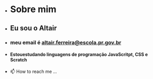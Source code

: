 -  #  Sobre  mim
- ## Eu sou o Altair
- ### meu email é [altair.ferreira@escola.pr.gov.br](altair.ferreira@escola.pr.gov.br)
- #### Estouestudando linguagens de programação JavaScritpt, CSS e Scratch
- 📫 How to reach me ...

<!---
AltairAlura/AltairAlura is a ✨ special ✨ repository because its `README.md` (this file) appears on your GitHub profile.
You can click the Preview link to take a look at your changes.
--->

